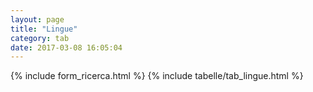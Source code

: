 ```yaml
---
layout: page
title: "Lingue"
category: tab
date: 2017-03-08 16:05:04
---
```


{% include form_ricerca.html %}
{% include tabelle/tab_lingue.html %}

